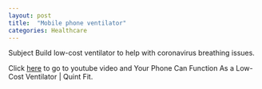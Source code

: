 ```yaml
---
layout: post
title:  "Mobile phone ventilator"
categories: Healthcare
---
```


Subject 
Build low-cost ventilator to help with coronavirus breathing issues.

 Click <a href="https://www.youtube.com/watch?v=IgAR4yWDsg0">here</a> to go to youtube video and Your Phone Can Function As a Low-Cost Ventilator | Quint Fit.


